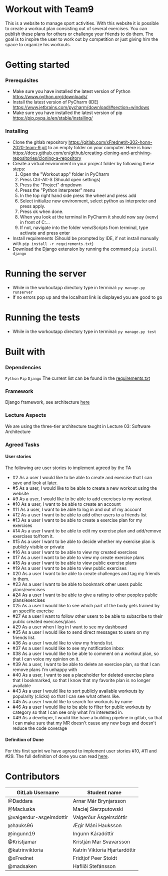 # Workout with Team9
This is a website to manage sport activities. 
With this website it is possible to create a workout plan consisting out of several exercises.
You can publish these plans for others or challenge your friends to do them.
The goal is to inspire the user to work out by competition or just giving him the space to organize his workouts.
# Getting started
### Prerequisites
* Make sure you have installed the latest version of Python https://www.python.org/downloads/
* Install the latest version of PyCharm (IDE) https://www.jetbrains.com/pycharm/download/#section=windows
* Make sure you have installed the latest version of pip https://pip.pypa.io/en/stable/installing/
### Installing
* Clone the gitlab repository https://gitlab.com/xFrednet/t-302-honn-2020-team-9.git to an empty folder on your computer. 
Here is how: https://docs.github.com/en/github/creating-cloning-and-archiving-repositories/cloning-a-repository
* Create a virtual environment in your project folder by following these steps:
    1. Open the "Workout app" folder in PyCharm
    2. Press Ctrl-Alt-S (Should open settings)
    3. Press the "Project" dropdown
    4. Press the "Python interpreter" menu
    5. In the top right hand side press the wheel and press add
    6. Select initialize new environment, select python as interpreter and press apply.
    7. Press ok when done.
    8. When you look at the terminal in PyCharm it should now say (venv) in front of C:\...
    9. If not, navigate into the folder venv/Scripts from terminal, type activate and press enter
* Install requirements (Should be prompted by IDE, if not install manually with `pip install -r requirements.txt`)
* Download the Django extension by running the command `pip install django`
# Running the server
* While in the workoutapp directory type in terminal: `py manage.py runserver`     
* If no errors pop up and the localhost link is displayed you are good to go
# Running the tests
* While in the workoutapp directory type in terminal: `py manage.py test`
# Built with
### Dependencies
`Python` `Pip` `Django`
The current list can be found in the [requirements.txt](requirements.txt)
### Framework
Django framework, see architecture [here](docs/project_overview/project_architecture.png)
### Lecture Aspects
We are using the three-tier architecture taught in Lecture 03: Software Architecture
### Agreed Tasks

#### User stories
The following are user stories to implement agreed by the TA
* \#2 As a user I would like to be able to create and exercise that I can save and look at later.
* \#5 As a user, I would like to be able to create a new workout using the website
* \#9 As a user, I would like to be able to add exercises to my workout
* \#10 As a user, I want to be able to create an account
* \#11 As a user, I want to be able to log in and out of my account
* \#12 As a user I want to be able to add other users to a friends list
* \#13 As a user I want to be able to create a exercise plan for my exercises
* \#14 As a user I want to be able to edit my exercise plan and add/remove exercises to/from it.
* \#15 As a user I want to be able to decide whether my exercise plan is publicly visible or private
* \#16 As a user I want to be able to view my created exercises
* \#17 As a user I want to be able to view my create exercise plans
* \#18 As a user I want to be able to view public exercise plans
* \#19 As a user I want to be able to view public exercises
* \#20 As a user I want to be able to create challenges and tag my friends in them.
* \#23 As a user I want to be able to bookmark other users public plans/exercises 
* \#24 As a user I want to be able to give a rating to other peoples public plans/exercises
* \#25 As a user I would like to see which part of the body gets trained by an specific exercise
* \#27 As a user I want to follow other users to be able to subscribe to their public created exercises/plans
* \#29 As a user when I log in I want to see my dashboard
* \#35 As a user I would like to send direct messages to users on my friends list.
* \#36 As a user I would like to view my friends list.
* \#37 As a user I would like to see my notification inbox
* \#38 As a user I would like to be able to comment on a workout plan, so that I can voice my opinion on it.
* \#39 As a user, I want to be able to delete an exercise plan, so that I can remove plans I'm unhappy with
* \#40 As a user, I want to see a placeholder for deleted exercise plans that I bookmarked, so that I know that my favorite plan is no longer available
* \#43 As a user I would like to sort publicly available workouts by popularity (clicks) so that I can see what others like.
* \#45 As a user I would like to search for workouts by name
* \#46 As a user I would like to be able to filter for public workouts by category so that I can see only what I'm interested in.
* \#49 As a developer, I would like have a building pipeline in gitlab, so that I can make sure that my MR doesn't cause any new bugs and doesn't reduce the code coverage

#### Definition of Done
For this first sprint we have agreed to implement user stories #10, #11 and #29.
The full definition of done you can read [here](DEFINITION_OF_DONE.md).


# Contributors
| GitLab Username          | Student name                  |
| ------------------------ | ----------------------------- |
| @Daddara                 | Arnar Már Brynjarsson         |
| @Maciuska                | Maciej Sierzputowski          |
| @valgerdur-asgeirsdottir | Valgerður Ásgeirsdóttir       |
| @hauks96                 | Ægir Máni Hauksson            |
| @ingunn19                | Ingunn Káradóttir             |
| @Kristjamar              | Kristján Mar Svavarsson       |
| @katrinviktoria          | Katrín Viktoría Hjartardóttir |
| @xFrednet                | Fridtjof Peer Stoldt          |
| @madsaken                | Hafliði Stefánsson            |

